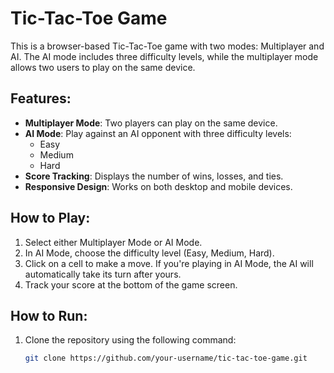 # Tic-Tac-Toe Game

This is a browser-based Tic-Tac-Toe game with two modes: Multiplayer and AI. The AI mode includes three difficulty levels, while the multiplayer mode allows two users to play on the same device.

## Features:
- **Multiplayer Mode**: Two players can play on the same device.
- **AI Mode**: Play against an AI opponent with three difficulty levels:
  - Easy
  - Medium
  - Hard
- **Score Tracking**: Displays the number of wins, losses, and ties.
- **Responsive Design**: Works on both desktop and mobile devices.

## How to Play:
1. Select either Multiplayer Mode or AI Mode.
2. In AI Mode, choose the difficulty level (Easy, Medium, Hard).
3. Click on a cell to make a move. If you're playing in AI Mode, the AI will automatically take its turn after yours.
4. Track your score at the bottom of the game screen.

## How to Run:
1. Clone the repository using the following command:
   ```bash
   git clone https://github.com/your-username/tic-tac-toe-game.git
